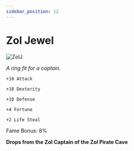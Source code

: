 ```yaml
---
sidebar_position: 12
---
```


# Zol Jewel

![ZolJ](https://vwiki.valorserver.com/api/item/picture/zol%20jewel)

<i>A ring fit for a captain.</i>

    +10 Attack
    
    +10 Dexterity
    
    +10 Defense
    
    +4 Fortune
    
    +2 Life Steal
    
Fame Bonus: 8%

**Drops from the Zol Captain of the Zol Pirate Cave**
